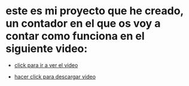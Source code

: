 # este es mi proyecto que he creado, un contador en el que os voy a contar como funciona en el siguiente video:

- [click para ir a ver el video](https://youtu.be/qWCt_yxnsVc)


- [hacer click para descargar video](https://github.com/darkrayo97/microbit/blob/232d4db84219437564ef2c186849c7aabcdad189/bb.mp4)
